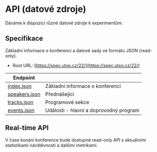 # API (datové zdroje)

Dáváme k dispozici různé datové zdroje k experimentům.

## Specifikace

Základní informace o konferenci a datové sady ve formátu JSON (read-only).

* Root URL: [https://spec.utxo.cz/22/](https://spec.utxo.cz/22/)

| Endpoint                                            |                                        |
| --------------------------------------------------- | -------------------------------------- |
| [index.json](https://spec.utxo.cz/22/index.json)       | Základní informace o konferenci        |
| [speakers.json](https://spec.utxo.cz/22/speakers.json) | Přednášející                           |
| [tracks.json](https://spec.utxo.cz/22/tracks.json)     | Programové sekce                       |
| [events.json](https://spec.utxo.cz/22/events.json)     | Události - hlavní a doprovodný program |

## Real-time API

V čase konání konference bude dostupné read-only API s aktuálními statistikami návštěvnosti a dalšími metrikami.
